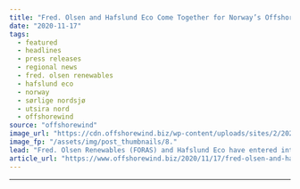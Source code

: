 ```yaml
---
title: "Fred. Olsen and Hafslund Eco Come Together for Norway’s Offshore Wind"
date: "2020-11-17"
tags: 
  - featured
  - headlines
  - press releases
  - regional news
  - fred. olsen renewables
  - hafslund eco
  - norway
  - sørlige nordsjø
  - utsira nord
  - offshorewind
source: "offshorewind"
image_url: "https://cdn.offshorewind.biz/wp-content/uploads/sites/2/2020/11/17105555/Fred.-Olsen-and-Hafslund-Eco-Come-Together-for-Norways-Offshore-Wind.jpg"
image_fp: "/assets/img/post_thumbnails/8."
lead: "Fred. Olsen Renewables (FORAS) and Hafslund Eco have entered into an agreement to collaborate"
article_url: "https://www.offshorewind.biz/2020/11/17/fred-olsen-and-hafslund-eco-come-together-for-norways-offshore-wind/"
---
```


---
